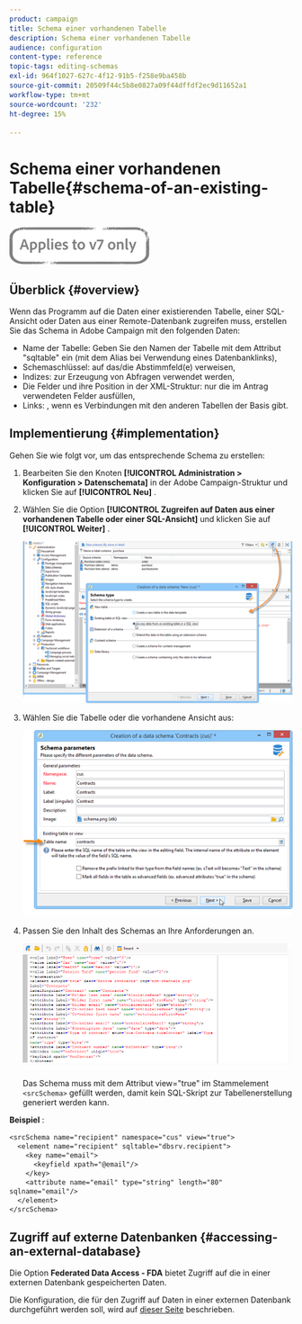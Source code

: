 ```yaml
---
product: campaign
title: Schema einer vorhandenen Tabelle
description: Schema einer vorhandenen Tabelle
audience: configuration
content-type: reference
topic-tags: editing-schemas
exl-id: 964f1027-627c-4f12-91b5-f258e9ba458b
source-git-commit: 20509f44c5b8e0827a09f44dffdf2ec9d11652a1
workflow-type: tm+mt
source-wordcount: '232'
ht-degree: 15%

---
```


# Schema einer vorhandenen Tabelle{#schema-of-an-existing-table}

![](../../assets/v7-only.svg)

## Überblick {#overview}

Wenn das Programm auf die Daten einer existierenden Tabelle, einer SQL-Ansicht oder Daten aus einer Remote-Datenbank zugreifen muss, erstellen Sie das Schema in Adobe Campaign mit den folgenden Daten:

* Name der Tabelle: Geben Sie den Namen der Tabelle mit dem Attribut &quot;sqltable&quot; ein (mit dem Alias bei Verwendung eines Datenbanklinks),
* Schemaschlüssel: auf das/die Abstimmfeld(e) verweisen,
* Indizes: zur Erzeugung von Abfragen verwendet werden,
* Die Felder und ihre Position in der XML-Struktur: nur die im Antrag verwendeten Felder ausfüllen,
* Links: , wenn es Verbindungen mit den anderen Tabellen der Basis gibt.

## Implementierung {#implementation}

Gehen Sie wie folgt vor, um das entsprechende Schema zu erstellen:

1. Bearbeiten Sie den Knoten **[!UICONTROL Administration > Konfiguration > Datenschemata]** in der Adobe Campaign-Struktur und klicken Sie auf **[!UICONTROL Neu]** .
1. Wählen Sie die Option **[!UICONTROL Zugreifen auf Daten aus einer vorhandenen Tabelle oder einer SQL-Ansicht]** und klicken Sie auf **[!UICONTROL Weiter]** .

   ![](assets/s_ncs_configuration_extand_a_schema.png)

1. Wählen Sie die Tabelle oder die vorhandene Ansicht aus:

   ![](assets/s_ncs_configuration_select_table.png)

1. Passen Sie den Inhalt des Schemas an Ihre Anforderungen an.

   ![](assets/s_ncs_configuration_view_create_schema.png)

   Das Schema muss mit dem Attribut view=&quot;true&quot; im Stammelement `<srcSchema>` gefüllt werden, damit kein SQL-Skript zur Tabellenerstellung generiert werden kann.

**Beispiel** :

```
<srcSchema name="recipient" namespace="cus" view="true">
  <element name="recipient" sqltable="dbsrv.recipient">
    <key name="email">
      <keyfield xpath="@email"/>
    </key>   
    <attribute name="email" type="string" length="80" sqlname="email"/>
  </element>
</srcSchema>
```

## Zugriff auf externe Datenbanken {#accessing-an-external-database}

Die Option **Federated Data Access - FDA** bietet Zugriff auf die in einer externen Datenbank gespeicherten Daten.

Die Konfiguration, die für den Zugriff auf Daten in einer externen Datenbank durchgeführt werden soll, wird auf [dieser Seite](../../installation/using/creating-data-schema.md) beschrieben.
